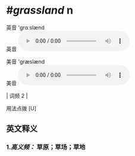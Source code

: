 # ***\#grassland*** n
英音 'ɡrɑːslænd  
英音
<audio src="./media/grassland-B.aac" controls="controls"></audio>

美音 'ɡræslænd  
美音
<audio src="./media/grassland.aac" controls="controls"></audio>



| 词频 2 |  

用法点拨  [U]

英文释义
---
### 1.*高义频：* **草原；草场；草地**  


